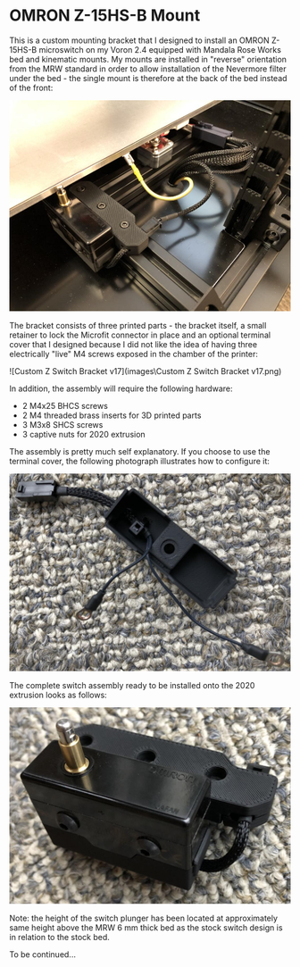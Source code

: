 # OMRON Z-15HS-B Mount
 This is a custom mounting bracket that I designed to install an OMRON Z-15HS-B microswitch on my Voron 2.4 equipped with Mandala Rose Works bed and kinematic mounts.  My mounts are installed in "reverse" orientation from the MRW standard in order to allow installation of the Nevermore filter under the bed - the single mount is therefore at the back of the bed instead of the front:

![installation](images\installation.jpg)

The bracket consists of three printed parts - the bracket itself, a small retainer to lock the Microfit connector in place and an optional terminal cover that I designed because I did not like the idea of having three electrically "live" M4 screws exposed in the chamber of the printer:

![Custom Z Switch Bracket v17](images\Custom Z Switch Bracket v17.png)

In addition, the assembly will require the following hardware:

- 2 M4x25 BHCS screws
- 2 M4 threaded brass inserts for 3D printed parts
- 3 M3x8 SHCS screws
- 3 captive nuts for 2020 extrusion

The assembly is pretty much self explanatory.  If you choose to use the terminal cover, the following photograph illustrates how to configure it:

![cover](images\cover.jpg)

The complete switch assembly ready to be installed onto the 2020 extrusion looks as follows:

![switch_bracket](images\switch_bracket.jpg)

Note: the height of the switch plunger has been located at approximately same height above the MRW 6 mm thick bed as the stock switch design is in relation to the stock bed.

To be continued...
